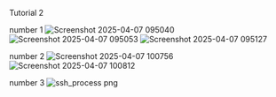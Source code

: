 Tutorial 2 

number 1 
![Screenshot 2025-04-07 095040](https://github.com/user-attachments/assets/7ad038dc-95e9-41a6-afba-344e904adf1b)
![Screenshot 2025-04-07 095053](https://github.com/user-attachments/assets/7b712eee-a2c9-4ea6-bc98-ff7e769101a7)
![Screenshot 2025-04-07 095127](https://github.com/user-attachments/assets/10ce33ac-20c3-40dc-848b-e9ad0e0a30df)

number 2
![Screenshot 2025-04-07 100756](https://github.com/user-attachments/assets/dbb21a9a-2e45-4bb7-956f-bbc209df58a8)
![Screenshot 2025-04-07 100812](https://github.com/user-attachments/assets/53e36c14-0065-4bc6-8fd3-af0b66de97d4)

number 3
![ssh_process png](https://github.com/user-attachments/assets/0b03957e-8545-4978-99a1-cb0a7aa0971e)






